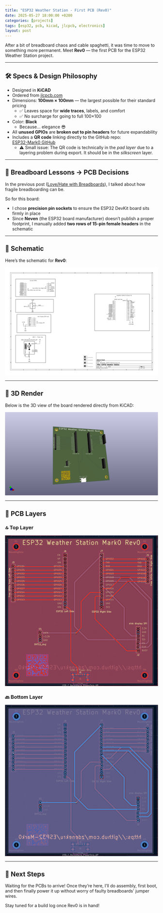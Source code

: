 ```yaml
---
title: "ESP32 Weather Station - First PCB (Rev0)"
date: 2025-05-27 18:00:00 +0200
categories: [projects]
tags: [esp32, pcb, kicad, jlcpcb, electronics]
layout: post
---
```


After a bit of breadboard chaos and cable spaghetti, it was time to move to something more permanent. Meet **Rev0** — the first PCB for the ESP32 Weather Station project.

---

## 🛠️ Specs & Design Philosophy

- Designed in **KiCAD**
- Ordered from [jlcpcb.com](https://jlcpcb.com)
- Dimensions: **100mm × 100mm** — the largest possible for their standard pricing
  - ✅ Leaves space for **wide traces**, labels, and comfort
  - ✅ No surcharge for going to full 100×100
- Color: **Black**
  - Because... elegance 😎
- All **unused GPIOs** are **broken out to pin headers** for future expandability
- Includes a **QR code** linking directly to the GitHub repo:  
  [ESP32-Mark0 GitHub](https://github.com/zdenekru/ESP32-Mark0)
  - ⚠️ Small issue: The QR code is technically in the *pad layer* due to a layering problem during export. It should be in the *silkscreen* layer.

---

## 🧠 Breadboard Lessons → PCB Decisions

In the previous post ([Love/Hate with Breadboards](/posts/esp32-weather-station-mark0-breadboard-journey/)), I talked about how fragile breadboarding can be.

So for this board:

- I chose **precision pin sockets** to ensure the ESP32 DevKit board sits firmly in place
- Since **Neven** (the ESP32 board manufacturer) doesn’t publish a proper footprint, I manually added **two rows of 15-pin female headers** in the schematic

---

## 📐 Schematic

Here’s the schematic for **Rev0**:

![Schematic](/assets/img/esp32-mark0/schematic.png)

---

## 🧱 3D Render

Below is the 3D view of the board rendered directly from KiCAD:

![3D Render](/assets/img/esp32-mark0/3d-view.png)

---

## 🔳 PCB Layers

### 🔝 Top Layer

![Top Layer](/assets/img/esp32-mark0/top.png)

### 🔙 Bottom Layer

![Bottom Layer](/assets/img/esp32-mark0/bottom.png)

---

## 🚀 Next Steps

Waiting for the PCBs to arrive! Once they’re here, I’ll do assembly, first boot, and then finally power it up without worry of faulty breadboards' jumper wires.

Stay tuned for a build log once Rev0 is in hand!

